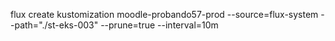 flux create kustomization moodle-probando57-prod
  --source=flux-system
  --path="./st-eks-003"
  --prune=true
  --interval=10m
